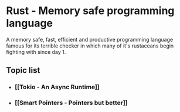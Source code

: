 # Rust - Memory safe programming language
A memory safe, fast, efficient and productive programming language famous for its terrible checker in which many of it's rustaceans begin fighting with since day 1. 

## Topic list

- ### [[Tokio - An Async Runtime]]
- ### [[Smart Pointers - Pointers but better]]


